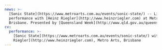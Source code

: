 ```yaml
---
news: >-
  [Sonic State](https://www.metroarts.com.au/events/sonic-state/) -- Live visual
  performance with [Heinz Riegler](http://www.heinzriegler.com) at Metro Arts in
  Brisbane. Presented by [Queensland Week](http://www.qld.gov.au/queenslandweek).
cv:
  performance: >-
    [Sonic State](https://www.metroarts.com.au/events/sonic-state/) with [Heinz
    Riegler](http://www.heinzriegler.com), Metro Arts, Brisbane
---
```

